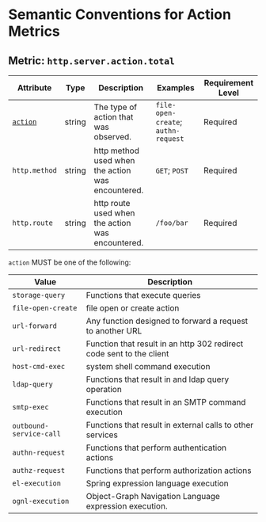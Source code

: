 # Semantic Conventions for Action Metrics

## Metric: `http.server.action.total`

<!-- semconv metric.http.server.action.total(full) -->
| Attribute  | Type | Description  | Examples  | Requirement Level |
|---|---|---|---|---|
| [`action`](action-spans.md) | string | The type of action that was observed. | `file-open-create`; `authn-request` | Required |
| `http.method` | string | http method used when the action was encountered. | `GET`; `POST` | Required |
| `http.route` | string | http route used when the action was encountered. | `/foo/bar` | Required |

`action` MUST be one of the following:

| Value  | Description |
|---|---|
| `storage-query` | Functions that execute queries |
| `file-open-create` | file open or create action |
| `url-forward` | Any function designed to forward a request to another URL |
| `url-redirect` | Function that result in an http 302 redirect code sent to the client |
| `host-cmd-exec` | system shell command execution |
| `ldap-query` | Functions that result in and ldap query operation |
| `smtp-exec` | Functions that result in an SMTP command execution |
| `outbound-service-call` | Functions that result in external calls to other services |
| `authn-request` | Functions that perform authentication actions |
| `authz-request` | Functions that perform authorization actions |
| `el-execution` | Spring expression language execution |
| `ognl-execution` | Object-Graph Navigation Language expression execution. |
<!-- endsemconv -->